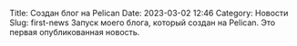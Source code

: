 Title: Создан блог на Pelican
Date: 2023-03-02 12:46
Category: Новости
Slug: first-news
Запуск моего блога, который создан на Pelican. Это первая опубликованная новость.